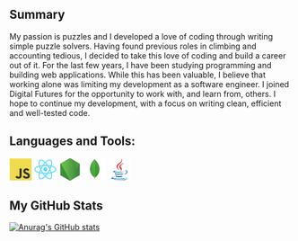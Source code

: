 

## Summary
My passion is puzzles and I developed a love of coding through writing simple puzzle solvers. Having found previous roles in climbing and accounting tedious, I decided to take this love of coding and build a career out of it. For the last few years, I have been studying programming and building web applications. While this has been valuable, I believe that working alone was limiting my development as a software engineer. I joined Digital Futures for the opportunity to work with, and learn from, others. I hope to continue my development, with a focus on writing clean, efficient and well-tested code.


## Languages and Tools:
<div align="left" > 
  <img src="https://github.com/devicons/devicon/blob/master/icons/javascript/javascript-original.svg" alt="Javascript" width="40" height="40"/> 
  <img src="https://github.com/devicons/devicon/blob/master/icons/react/react-original.svg" alt="React" width="40" height="40"/> 
  <img src="https://github.com/devicons/devicon/blob/master/icons/nodejs/nodejs-original.svg" alt="Node" width="40" height="40"/> 
  <img src="https://github.com/devicons/devicon/blob/master/icons/mongodb/mongodb-original.svg" alt="MongoDB" width="40" height="40"/> 
  <img src="https://github.com/devicons/devicon/blob/master/icons/java/java-original.svg" alt="MongoDB" width="40" height="40"/> 
</div>


## My GitHub Stats

[![Anurag's GitHub stats](https://github-readme-stats.vercel.app/api?username=turnerBenjamin)](https://github.com/anuraghazra/github-readme-stats)


